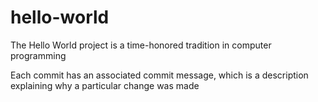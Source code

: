 # hello-world
The Hello World project is a time-honored tradition in computer programming

Each commit has an associated commit message, which is a description explaining why a particular change was made
